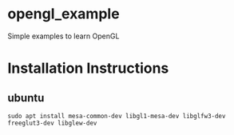 # opengl_example
Simple examples to learn OpenGL

# Installation Instructions
## ubuntu
```
sudo apt install mesa-common-dev libgl1-mesa-dev libglfw3-dev freeglut3-dev libglew-dev
```
